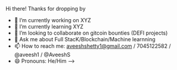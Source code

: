 Hi there! Thanks for dropping by

- 🔭 I’m currently working on XYZ
- 🌱 I’m currently learning XYZ
- 👯 I’m looking to collaborate on gitcoin bounties (DEFI projects)
- 💬 Ask me about Full StacK/Blockchain/Machine learnning
- 📫 How to reach me: aveeshshetty1@gmail.com / 7045122582 / @aveesh1 / @AveeshS 
- 😄 Pronouns: He/Him
-->
